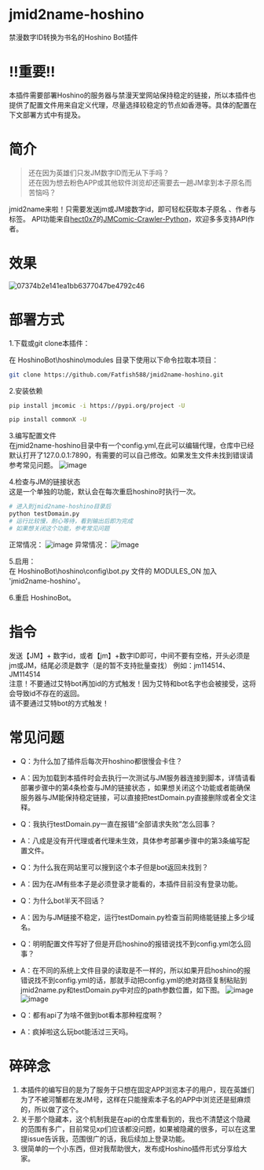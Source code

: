 
# jmid2name-hoshino
 禁漫数字ID转换为书名的Hoshino Bot插件

#  ‼️重要‼️
本插件需要部署Hoshino的服务器与禁漫天堂网站保持稳定的链接，所以本插件也提供了配置文件用来自定义代理，尽量选择较稳定的节点如香港等。具体的配置在下文部署方式中有提及。
# 简介

> 还在因为英雄们只发JM数字ID而无从下手吗？  
> 还在因为想去粉色APP或其他软件浏览却还需要去一趟JM拿到本子原名而苦恼吗？

jmid2name来啦！只需要发送jm或JM接数字id，即可轻松获取本子原名 、作者与标签。
API功能来自[hect0x7](https://github.com/hect0x7)的[JMComic-Crawler-Python](https://github.com/hect0x7/JMComic-Crawler-Python)，欢迎多多支持API作者。

#  效果
![07374b2e141ea1bb6377047be4792c46](https://github.com/Fatfish588/jmid2name-hoshino/assets/59791439/d48250d2-5b04-43fd-9154-6c9432bdc1d4)


#  部署方式

1.下载或git clone本插件：    

在 HoshinoBot\hoshino\modules 目录下使用以下命令拉取本项目：    

```bash
git clone https://github.com/Fatfish588/jmid2name-hoshino.git   
```

2.安装依赖  

```bash
pip install jmcomic -i https://pypi.org/project -U  
```  
```bash
pip install commonX -U  
```  
3.编写配置文件  
在jmid2name-hoshino目录中有一个config.yml,在此可以编辑代理，仓库中已经默认打开了127.0.0.1:7890，有需要的可以自己修改。如果发生文件未找到错误请参考常见问题。
![image](https://github.com/Fatfish588/jmid2name-hoshino/assets/59791439/c650ffc8-b916-449b-a266-acad1ec38cc0)



4.检查与JM的链接状态  
这是一个单独的功能，默认会在每次重启hoshino时执行一次。
```bash
# 进入到jmid2name-hoshino目录后
python testDomain.py 
# 运行比较慢，耐心等待，看到输出后即为完成
# 如果想关闭这个功能，参考常见问题
```
正常情况：
![image](https://github.com/Fatfish588/jmid2name-hoshino/assets/59791439/3a7a808a-cf73-4b81-92d9-db01c6b4b542)
异常情况：
![image](https://github.com/Fatfish588/jmid2name-hoshino/assets/59791439/2dc1d2d7-3b2f-4e04-80d6-ff95dfa7e2fc)

5.启用：    
在 HoshinoBot\hoshino\config\bot.py 文件的 MODULES_ON 加入 'jmid2name-hoshino'。    

6.重启 HoshinoBot。    
#  指令
 发送【JM】+ 数字id，或者【jm】+数字ID即可，中间不要有空格，开头必须是jm或JM，结尾必须是数字（是的暂不支持批量查找）
 例如：jm114514、JM114514  
 注意！不要通过艾特bot再加id的方式触发！因为艾特和bot名字也会被接受，这将会导致id不存在的返回。  
 请不要通过艾特bot的方式触发！
#  常见问题
 - Q：为什么加了插件后每次开hoshino都很慢会卡住？
 - A：因为加载到本插件时会去执行一次测试与JM服务器连接到脚本，详情请看部署步骤中的第4条检查与JM的链接状态 ，如果想关闭这个功能或者能确保服务器与JM能保持稳定链接，可以直接把testDomain.py直接删除或者全文注释。
- Q：我执行testDomain.py一直在报错“全部请求失败”怎么回事？
- A：八成是没有开代理或者代理未生效，具体参考部署步骤中的第3条编写配置文件。
- Q：为什么我在网站里可以搜到这个本子但是bot返回未找到？
- A：因为在JM有些本子是必须登录才能看的，本插件目前没有登录功能。
- Q：为什么bot半天不回话？
- A：因为与JM链接不稳定，运行testDomain.py检查当前网络能链接上多少域名。
- Q：明明配置文件写好了但是开启hoshino的报错说找不到config.yml怎么回事？
- A：在不同的系统上文件目录的读取是不一样的，所以如果开启hoshino的报错说找不到config.yml的话，那就手动把config.yml的绝对路径复制粘贴到jmid2name.py和testDomain.py中对应的path参数位置，如下图。
![image](https://github.com/Fatfish588/jmid2name-hoshino/assets/59791439/3e3dcf69-aaa5-45f6-a96a-68933e2ca7a3)
![image](https://github.com/Fatfish588/jmid2name-hoshino/assets/59791439/c48ab7bd-f2f4-44ac-9aba-2f1b49acd011)


- Q：都有api了为啥不做到bot看本那种程度啊？
- A：疯掉啦这么玩bot能活过三天吗。
# 碎碎念
1. 本插件的编写目的是为了服务于只想在固定APP浏览本子的用户，现在英雄们为了不被河蟹都在发JM号，这样在只能搜索本子名的APP中浏览还是挺麻烦的，所以做了这个。
2. 关于那个隐藏本，这个机制我是在api的仓库里看到的，我也不清楚这个隐藏的范围有多广，目前常见xp们应该都没问题，如果被隐藏的很多，可以在这里提issue告诉我，范围很广的话，我后续加上登录功能。
3. 很简单的一个小东西，但对我帮助很大，发布成Hoshino插件形式分享给大家。

